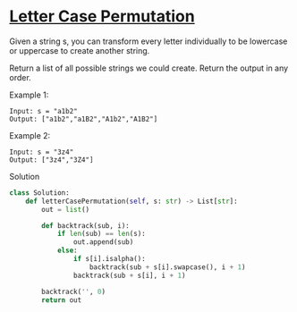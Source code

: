 # [Letter Case Permutation](https://leetcode.com/problems/letter-case-permutation/description/)

Given a string s, you can transform every letter individually to be lowercase or uppercase to create another string.

Return a list of all possible strings we could create. Return the output in any order.

Example 1:
```
Input: s = "a1b2"
Output: ["a1b2","a1B2","A1b2","A1B2"]
```
Example 2:
```
Input: s = "3z4"
Output: ["3z4","3Z4"]
```
Solution
```python
class Solution:
    def letterCasePermutation(self, s: str) -> List[str]:
        out = list()

        def backtrack(sub, i):
            if len(sub) == len(s):
                out.append(sub)
            else:
                if s[i].isalpha():
                    backtrack(sub + s[i].swapcase(), i + 1)
                backtrack(sub + s[i], i + 1)

        backtrack('', 0)
        return out
```